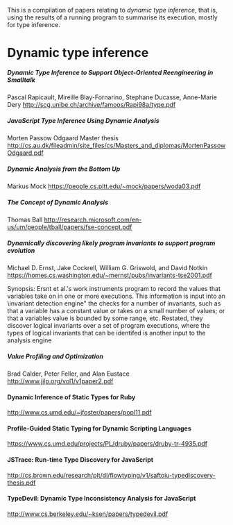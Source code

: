This is a compilation of papers relating to _dynamic type inference_, that is,
using the results of a running program to summarise its execution, mostly for type inference.

# Dynamic type inference

##### Dynamic Type Inference to Support Object-Oriented Reengineering in Smalltalk
Pascal Rapicault, Mireille Blay-Fornarino, Stephane Ducasse, Anne-Marie Dery
http://scg.unibe.ch/archive/famoos/Rapi98a/type.pdf

##### JavaScript Type Inference Using Dynamic Analysis
Morten Passow Odgaard
Master thesis
http://cs.au.dk/fileadmin/site_files/cs/Masters_and_diplomas/MortenPassowOdgaard.pdf


##### Dynamic Analysis from the Bottom Up
Markus Mock
https://people.cs.pitt.edu/~mock/papers/woda03.pdf

##### The Concept of Dynamic Analysis
Thomas Ball
http://research.microsoft.com/en-us/um/people/tball/papers/fse-concept.pdf

##### Dynamically discovering likely program invariants to support program evolution
Michael D. Ernst, Jake Cockrell, William G. Griswold, and David Notkin
https://homes.cs.washington.edu/~mernst/pubs/invariants-tse2001.pdf

Synopsis:
Ersnt et al.'s work instruments program to record the values that variables take on in one or more executions. This information is input into an
\invariant detection engine" the checks for a number of invariants, such as that
a variable has a constant value or takes on a small number of values; or that a variables value is bounded by some range, etc. Restated, they discover logical
invariants over a set of program executions, where the types of logical invariants
that can be identifed is another input to the analysis engine

##### Value Profiling and Optimization
Brad Calder, Peter Feller, and Alan Eustace
http://www.jilp.org/vol1/v1paper2.pdf

#### Dynamic Inference of Static Types for Ruby
http://www.cs.umd.edu/~jfoster/papers/popl11.pdf

#### Profile-Guided Static Typing for Dynamic Scripting Languages
https://www.cs.umd.edu/projects/PL/druby/papers/druby-tr-4935.pdf

#### JSTrace: Run-time Type Discovery for JavaScript
http://cs.brown.edu/research/plt/dl/flowtyping/v1/saftoiu-typediscovery-thesis.pdf

#### TypeDevil: Dynamic Type Inconsistency Analysis for JavaScript
http://www.cs.berkeley.edu/~ksen/papers/typedevil.pdf
